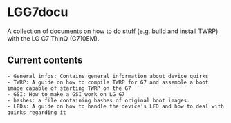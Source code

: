 # LGG7docu
A collection of documents on how to do stuff (e.g. build and install TWRP) with the LG G7 ThinQ (G710EM).

## Current contents
	- General infos: Contains general information about device quirks
	- TWRP: A guide on how to compile TWRP for G7 and assemble a boot image capable of starting TWRP on the G7
	- GSI: How to make a GSI work on LG G7
	- hashes: a file containing hashes of original boot images.
	- LEDs: A guide on how to handle the device's LED and how to deal with quirks regarding it
